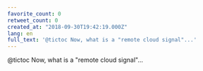 ```yaml
---
favorite_count: 0
retweet_count: 0
created_at: "2018-09-30T19:42:19.000Z"
lang: en
full_text: '@tictoc Now, what is a "remote cloud signal"...'
---
```


@tictoc Now, what is a "remote cloud signal"...
